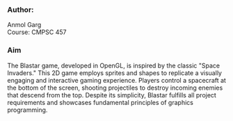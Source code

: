 ### Author:
Anmol Garg  
Course: CMPSC 457

### Aim
The Blastar game, developed in OpenGL, is inspired by the classic "Space Invaders." This 2D game employs sprites and shapes to replicate a visually engaging and interactive gaming experience. Players control a spacecraft at the bottom of the screen, shooting projectiles to destroy incoming enemies that descend from the top. Despite its simplicity, Blastar fulfills all project requirements and showcases fundamental principles of graphics programming.
